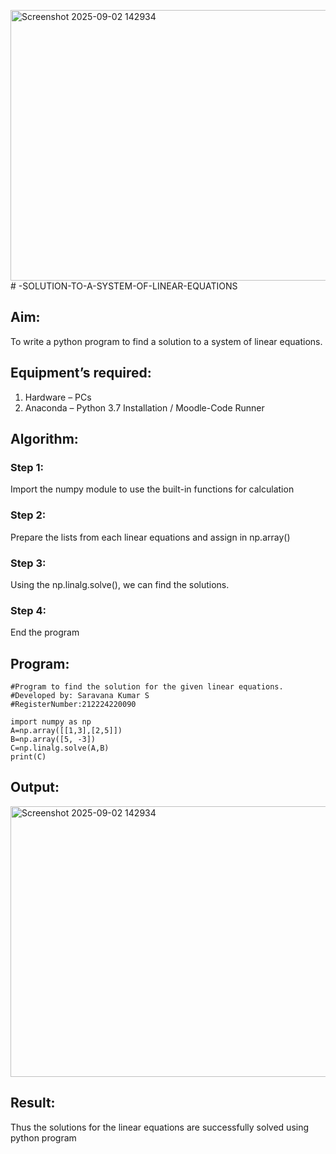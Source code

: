 <img width="564" height="433" alt="Screenshot 2025-09-02 142934" src="https://github.com/user-attachments/assets/815a65bb-1f8e-4b41-85cf-d46254ea20de" /># -SOLUTION-TO-A-SYSTEM-OF-LINEAR-EQUATIONS
## Aim:
To write a python program to find a solution to a system of linear equations.
## Equipment’s required:
1. 	Hardware – PCs
2. 	Anaconda – Python 3.7 Installation / Moodle-Code Runner
## Algorithm:
### Step 1: 
Import the numpy module to use the built-in functions for calculation
### Step 2: 
Prepare the lists from each linear equations and assign in np.array()
### Step 3: 
Using the np.linalg.solve(), we can find the solutions.
### Step 4: 
End the program
## Program:
```
#Program to find the solution for the given linear equations.
#Developed by: Saravana Kumar S
#RegisterNumber:212224220090

import numpy as np
A=np.array([[1,3],[2,5]])
B=np.array([5, -3])
C=np.linalg.solve(A,B)
print(C)
```


## Output:
<img width="564" height="433" alt="Screenshot 2025-09-02 142934" src="https://github.com/user-attachments/assets/7751b571-74c0-4707-bdab-ad2e770b4012" />


## Result: 
Thus the solutions for the linear equations are successfully solved using python program

